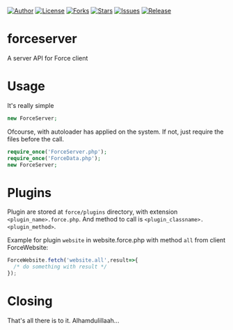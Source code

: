 
[![Author](https://img.shields.io/badge/author-9r3i-lightgrey.svg)](https://github.com/9r3i)
[![License](https://img.shields.io/github/license/9r3i/forceserver.svg)](https://github.com/9r3i/forceserver/blob/master/LICENSE)
[![Forks](https://img.shields.io/github/forks/9r3i/forceserver.svg)](https://github.com/9r3i/forceserver/network)
[![Stars](https://img.shields.io/github/stars/9r3i/forceserver.svg)](https://github.com/9r3i/forceserver/stargazers)
[![Issues](https://img.shields.io/github/issues/9r3i/forceserver.svg)](https://github.com/9r3i/forceserver/issues)
[![Release](https://img.shields.io/github/release/9r3i/forceserver.svg)](https://github.com/9r3i/forceserver/releases)


# forceserver
A server API for Force client

# Usage
It's really simple
```php
new ForceServer;
```
Ofcourse, with autoloader has applied on the system. If not, just require the files before the call.
```php
require_once('ForceServer.php');
require_once('ForceData.php');
new ForceServer;
```

# Plugins
Plugin are stored at ```force/plugins``` directory, with extension ```<plugin_name>.force.php```. And method to call is ```<plugin_classname>.<plugin_method>```.

Example for plugin ```website``` in website.force.php with method ```all``` from client ForceWebsite:
```js
ForceWebsite.fetch('website.all',result=>{
  /* do something with result */
});
```


# Closing
That's all there is to it. Alhamdulillaah...


